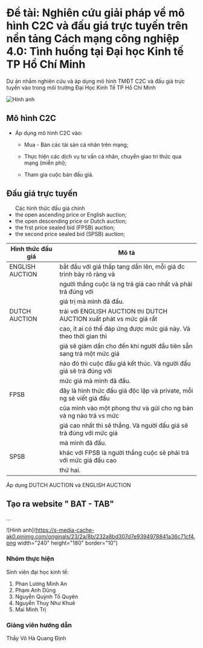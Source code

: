 # Đề tài: Nghiên cứu giải pháp về mô hình C2C và đấu giá trực tuyến trên nền tảng Cách mạng công nghiệp 4.0: Tình huống tại Đại học Kinh tế TP Hồ Chí Minh

Dự án nhằm nghiên cứu và áp dụng mô hình TMĐT C2C và đấu giá trực tuyến vào trong môi trường Đại Học Kinh Tế TP Hồ Chí Minh

![Hinh anh](https://www.br.de/puls/themen/netz/cliqz-102~_v-img__16__9__xl_-d31c35f8186ebeb80b0cd843a7c267a0e0c81647.jpg?version=d6a02)

## Mô hình C2C
- Áp dụng mô hình C2C vào: 

  + Mua - Bán các tài sản cá nhân trên mạng;

  + Thực hiện các dịch vụ tư vấn cá nhân, chuyển giao tri thức qua mạng (miễn phí);

  + Tham gia cuộc bán đấu giá.

## Đấu giá trực tuyến
<ul> Các hình thức đấu giá chính
<li> the open ascending price or English auction; </li>
<li> the open descending price or Dutch auction; </li>
<li> the frst price sealed bid (FPSB) auction; </li>
<li> the second price sealed bid (SPSB) auction; </li>
</ul>


| Hình thức đấu giá | Mô tả                                                              |
| ------------------| -------------------------------------------------------------------|
| ENGLISH AUCTION   | bắt đầu với giá thấp tang dần lên, mỗi giá đc trình bày rõ ràng và |
|                   | người thắng cuộc là ng trả giá cao nhất và phải trả đúng với       |
|                   | giá trị mà mình đã đấu.                                            | 
| DUTCH AUCTION     | trái với ENGLISH AUCTION thì DUTCH AUCTION xuất phát vs mức giá rất|
|                   | cao, ít ai có thể đáp ứng được mức giá này. Và theo thời gian thì  |
|                   | giá sẽ giảm dần cho đến khi người đầu tiên sẵn sang trả một mức giá|
|                   | nào đó thì cuộc đấu giá kết thúc. Và người đấu giá sẽ trả đúng với | 
|                   | mức giá mà mình đã đấu.                                            |
| FPSB              | đây là hình thức đấu giá độc lập và private, mỗi ng sẽ viết giá đấu|
|                   | của mình vào một phong thư và gửi cho ng bán và ng nào trả vs mức  |
|                   | giá cao nhất thì sẽ thắng. Và người đấu giá sẽ trả đúng với mức giá|
|                   | mà mình đã đấu.                                                    |
| SPSB              | khác với FPSB là người thắng cuộc sẽ phải trả với mức giá đấu cao  |
|                   | thứ hai.                                                           |



 Áp dụng DUTCH AUCTION và ENGLISH AUCTION
## Tạo ra website " BAT - TAB"
...

![Hinh anh](https://s-media-cache-ak0.pinimg.com/originals/23/2a/8b/232a8bd307d7e9394978841a36c71cf4.png width="240" height="180" border="10")


### Nhóm thực hiện
Sinh viên đại học kinh tế:
1. Phan Lương Minh An
2. Phạm Anh Dũng
3. Nguyễn Quỳnh Tố Quyên
4. Nguyễn Thuỵ Như Khuê
5. Mai Minh Trị

### Giảng viên hướng dẫn
Thầy Võ Hà Quang Định